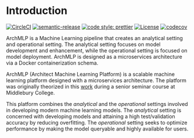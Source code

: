 # Introduction

[![CircleCI](https://circleci.com/gh/AumitLeon/archMLP.svg?style=svg)](https://circleci.com/gh/AumitLeon/archMLP) [![semantic-release](https://img.shields.io/badge/%20%20%F0%9F%93%A6%F0%9F%9A%80-semantic--release-e10079.svg)](https://github.com/semantic-release/semantic-release) [![code style: prettier](https://img.shields.io/badge/code_style-prettier-ff69b4.svg?style=flat-square)](https://github.com/prettier/prettier)
[![License](https://img.shields.io/badge/License-BSD%203--Clause-blue.svg)](https://opensource.org/licenses/BSD-3-Clause)
[![codecov](https://codecov.io/gh/AumitLeon/archMLP/branch/master/graph/badge.svg)](https://codecov.io/gh/AumitLeon/archMLP)


ArchMLP is a Machine Learning pipeline that creates an analytical setting and operational setting. The analytical setting focuses on model development and enhancement, while the operational setting is focused on model deployment. ArchMLP is designed as a microservices architecture via a Docker containerization schema.

ArchMLP \(Architect Machine Learning Platform\) is a scalable machine learning platform designed with a microservices architecture. The platform was originally theorized in this [work](https://aumitleon.com/assets/projects/archMLP_report.pdf) during a senior seminar course at Middlebury College. 

This platform combines the _analytical_ and the _operational_ settings involved in developing modern machine learning models. The _analytical_ setting is concerned with developing models and attaining a high test/validation accuracy by reducing overfitting. The _operational_ setting seeks to optimize performance by making the model queryable and highly available for users.



